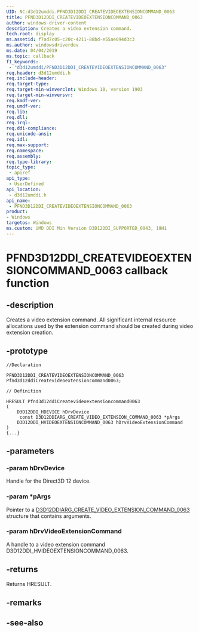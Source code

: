 ```yaml
---
UID: NC:d3d12umddi.PFND3D12DDI_CREATEVIDEOEXTENSIONCOMMAND_0063
title: PFND3D12DDI_CREATEVIDEOEXTENSIONCOMMAND_0063
author: windows-driver-content
description: Creates a video extension command.
tech.root: display
ms.assetid: f7ad7c05-c20c-4211-88bd-e55ae094d3c3
ms.author: windowsdriverdev
ms.date: 04/04/2019
ms.topic: callback
f1_keywords:
 - "d3d12umddi/PFND3D12DDI_CREATEVIDEOEXTENSIONCOMMAND_0063"
req.header: d3d12umddi.h
req.include-header:
req.target-type:
req.target-min-winverclnt: Windows 10, version 1903
req.target-min-winversvr:
req.kmdf-ver:
req.umdf-ver:
req.lib:
req.dll:
req.irql: 
req.ddi-compliance:
req.unicode-ansi:
req.idl:
req.max-support:
req.namespace:
req.assembly:
req.type-library: 
topic_type: 
 - apiref
api_type: 
 - UserDefined
api_location: 
 - d3d12umddi.h
api_name: 
 - PFND3D12DDI_CREATEVIDEOEXTENSIONCOMMAND_0063
product:
- Windows
targetos: Windows
ms.custom: UMD DDI Min Version D3D12DDI_SUPPORTED_0043, 19H1
---
```


# PFND3D12DDI_CREATEVIDEOEXTENSIONCOMMAND_0063 callback function

## -description

Creates a video extension command. All significant internal resource allocations used by the extension command should be created during video extension creation.

## -prototype

```
//Declaration

PFND3D12DDI_CREATEVIDEOEXTENSIONCOMMAND_0063 Pfnd3d12ddiCreatevideoextensioncommand0063; 

// Definition

HRESULT Pfnd3d12ddiCreatevideoextensioncommand0063 
(
	D3D12DDI_HDEVICE hDrvDevice
	 const D3D12DDIARG_CREATE_VIDEO_EXTENSION_COMMAND_0063 *pArgs
	D3D12DDI_HVIDEOEXTENSIONCOMMAND_0063 hDrvVideoExtensionCommand
)
{...}

```

## -parameters

### -param hDrvDevice

Handle for the Direct3D 12 device.

### -param *pArgs

Pointer to a [D3D12DDIARG_CREATE_VIDEO_EXTENSION_COMMAND_0063](ns-d3d12umddi-d3d12ddiarg_create_video_extension_command_0063.md) structure that contains arguments.

### -param hDrvVideoExtensionCommand

A handle to a video extension command D3D12DDI_HVIDEOEXTENSIONCOMMAND_0063.

## -returns

Returns HRESULT.

## -remarks


## -see-also
